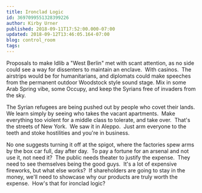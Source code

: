 ```yaml
---
title: Ironclad Logic
id: 3697099551328399226
author: Kirby Urner
published: 2018-09-11T17:52:00.000-07:00
updated: 2018-09-12T13:46:05.164-07:00
blog: control_room
tags: 
---
```


[](https://www.flickr.com/photos/kirbyurner/43732617505/in/dateposted-public/)

Proposals to make Idlib a "West Berlin" met with scant attention, as no side could see a way for dissenters to maintain an enclave.  With casinos.  The airstrips would be for humanitarians, and diplomats could make speeches from the permanent outdoor Woodstock style sound stage. Mix in some Arab Spring vibe, some Occupy, and keep the Syrians free of invaders from the sky. 

The Syrian refugees are being pushed out by people who covet their lands.  We learn simply by seeing who takes the vacant apartments.  Make everything too violent for a middle class to tolerate, and take over.  That's the streets of New York.  We saw it in Aleppo.  Just arm everyone to the teeth and stoke hostilities and you're in business.

No one suggests turning it off at the spigot, where the factories spew arms by the box car full, day after day.  To pay a fortune for an arsenal and not use it, not need it?  The public needs theater to justify the expense.  They need to see themselves being the good guys.  It's a lot of expensive fireworks, but what else works?  If shareholders are going to stay in the money, we'll need to showcase why our products are truly worth the expense.  How's that for ironclad logic?

[](https://www.flickr.com/photos/kirbyurner/43732609975/in/dateposted-public/)